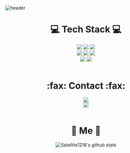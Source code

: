 ![header](https://capsule-render.vercel.app/api?type=waving&color=gradient&height=270&section=header&text=ShinWoo%20&fontSize=80&fontAlignY=42&fontColor=ffff)

<h1 align="center">💻 Tech Stack 💻</h1>

<p align="center">
  <img src="https://img.shields.io/badge/C-263235?style=flat&logo=C&logoColor=color" />
  <img src="https://img.shields.io/badge/C++-00599C?style=flat-square&logo=C%2B%2B&logoColor=white"/>
  <img src="https://img.shields.io/badge/C-263235?style=flat&logo=Csharp&logoColor=color" />
  <br>
  <img src="https://img.shields.io/badge/HTML5-E34F26?style=flat-square&logo=HTML5&logoColor=white" />
  <img src="https://img.shields.io/badge/Git-F05032?style=flat-square&logo=Git&logoColor=white"/>
  <img src="https://img.shields.io/badge/GitHub-181717?style=flat-square&logo=GitHub&logoColor=white"/>
  <br>
  <img src="https://img.shields.io/badge/Visual Studio-5C2D91?style=flat-square&logo=Visual Studio&logoColor=white"/>
  <img src="https://img.shields.io/badge/Visual Studio Code-007ACC?style=flat-square&logo=Visual Studio Code&logoColor=white"/>
  <br><br>
</p>

<h1 align="center">:fax: Contact :fax:</h1>
<p align="center">
  <a href="mailto:lsw071218@gmail.com"><img src="https://img.shields.io/badge/-lsw071218@gmail.com-263235?style=flat&logo=Gmail&logoColor=color"/></a>
  <br>
  <a href="https://www.instagram.com/satell_07/"><img src="https://img.shields.io/badge/-@satell_07-E4405F?style=flat-square&logo=Instagram&logoColor=white"/></a>
  <br><br>
</p>

<h1 align="center">🎁 Me 🎁</h1>
<div align="center"> 

![Satellite1218's github stats](https://github-readme-stats.vercel.app/api?username=Satellite1218&show_icons=true)
<br><br>
  
</div>
